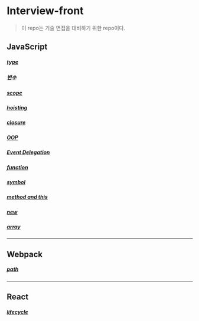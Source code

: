 # Interview-front

> 이 repo는 기술 면접을 대비하기 위한 repo이다.

## JavaScript

##### [type](https://github.com/leehosu/Interview-front/blob/master/Interview/js/type.md)

##### [변수](https://github.com/leehosu/Interview-front/blob/master/Interview/js/variable.md)

##### [scope](https://github.com/leehosu/Interview-front/blob/master/Interview/js/scope.md)

##### [hoisting](https://github.com/leehosu/Interview-front/blob/master/Interview/js/hoisting.md)

##### [closure](https://github.com/leehosu/Interview-front/blob/master/Interview/js/closure.md)

##### [OOP](https://github.com/leehosu/Interview-front/blob/master/Interview/js/oop.md)

##### [Event Delegation](https://github.com/leehosu/Interview-front/blob/master/Interview/js/eventDelegation.md)

##### [function](https://github.com/leehosu/Interview-front/blob/master/Interview/js/function.md)

##### [symbol](https://github.com/leehosu/Interview-front/blob/master/Interview/js/symbol.md)

##### [method and this](https://github.com/leehosu/Interview-front/blob/master/Interview/js/method_this.md)

##### [new](https://github.com/leehosu/Interview-front/blob/master/Interview/js/new.md)

##### [array](https://github.com/leehosu/Interview-front/blob/master/Interview/js/array.md)

---

## Webpack

##### [path](https://github.com/leehosu/Interview-front/blob/master/Interview/webpack/path.md)

---

## React

##### [lifecycle](https://github.com/leehosu/Interview-front/blob/master/Interview/react/lifeCycle.md)
